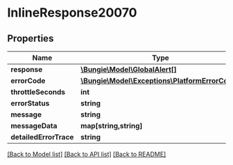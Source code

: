 # InlineResponse20070

## Properties
Name | Type | Description | Notes
------------ | ------------- | ------------- | -------------
**response** | [**\Bungie\Model\GlobalAlert[]**](GlobalAlert.md) |  | [optional] 
**errorCode** | [**\Bungie\Model\Exceptions\PlatformErrorCodes**](PlatformErrorCodes.md) |  | [optional] 
**throttleSeconds** | **int** |  | [optional] 
**errorStatus** | **string** |  | [optional] 
**message** | **string** |  | [optional] 
**messageData** | **map[string,string]** |  | [optional] 
**detailedErrorTrace** | **string** |  | [optional] 

[[Back to Model list]](../README.md#documentation-for-models) [[Back to API list]](../README.md#documentation-for-api-endpoints) [[Back to README]](../README.md)


